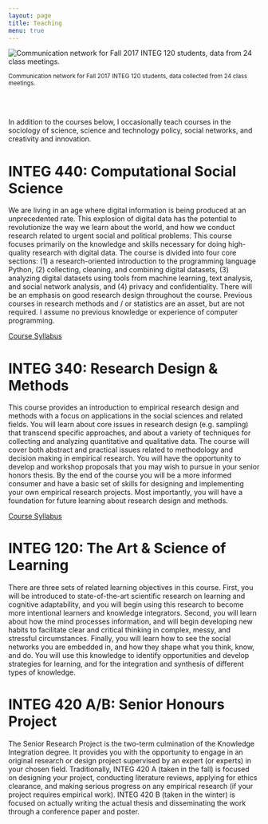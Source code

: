 ```yaml
---
layout: page
title: Teaching
menu: true
---
```


<img src="http://www.johnmclevey.com/assets/img/class_net_for_site.png" alt="Communication network for Fall 2017 INTEG 120 students, data from 24 class meetings.">
<br>
<p><small>Communication network for Fall 2017 INTEG 120 students, data collected from 24 class meetings.</small></p>
<br><br>

In addition to the courses below, I occasionally teach courses in the sociology of science, science and technology policy, social networks, and creativity and innovation.

# INTEG 440: Computational Social Science

We are living in an age where digital information is being produced at an unprecedented rate. This explosion of digital data has the potential to revolutionize the way we learn about the world, and how we conduct research related to urgent social and political problems. This course focuses primarily on the knowledge and skills necessary for doing high-quality research with digital data. The course is divided into four core sections: (1) a research-oriented introduction to the programming language Python, (2) collecting, cleaning, and combining digital datasets, (3) analyzing digital datasets using tools from machine learning, text analysis, and social network analysis, and (4) privacy and confidentiality. There will be an emphasis on good research design throughout the course. Previous courses in research methods and / or statistics are an asset, but are not required. I assume no previous knowledge or experience of computer programming.

[Course Syllabus](/440/)

# INTEG 340: Research Design & Methods

This course provides an introduction to empirical research design and methods with a focus on applications in the social sciences and related fields. You will learn about core issues in research design (e.g. sampling) that transcend specific approaches, and about a variety of techniques for collecting and analyzing quantitative and qualitative data. The course will cover both abstract and practical issues related to methodology and decision making in empirical research. You will have the opportunity to develop and workshop proposals that you may wish to pursue in your senior honors thesis. By the end of the course you will be a more informed consumer and have a basic set of skills for designing and implementing your own empirical research projects. Most importantly, you will have a foundation for future learning about research design and methods.

[Course Syllabus](/340/)

# INTEG 120: The Art & Science of Learning

There are three sets of related learning objectives in this course. First, you will be introduced to state-of-the-art scientific research on learning and cognitive adaptability, and you will begin using this research to become more intentional learners and knowledge integrators. Second, you will learn about how the mind processes information, and will begin developing new habits to facilitate clear and critical thinking in complex, messy, and stressful circumstances. Finally, you will learn how to see the social networks you are embedded in, and how they shape what you think, know, and do. You will use this knowledge to identify opportunities and develop strategies for learning, and for the integration and synthesis of different types of knowledge.

# INTEG 420 A/B: Senior Honours Project

The Senior Research Project is the two-term culmination of the Knowledge Integration degree. It provides you with the opportunity to engage in an original research or design project supervised by an expert (or experts) in your chosen field. Traditionally, INTEG 420 A (taken in the fall) is focused on designing your project, conducting literature reviews, applying for ethics clearance, and making serious progress on any empirical research (if your project requires empirical work). INTEG 420 B (taken in the winter) is focused on actually writing the actual thesis and disseminating the work through a conference paper and poster.

<!-- # INTEG 441: Communicating with Data

Visualizing data is central to scientific research, and is increasingly prominent in science communication and journalism. This course provides an introduction to the history, principles, and techniques of data visualization and information design, with an emphasis on data used by social scientists, data scientists, and policy analysts. Students will learn how to create effective visualizations for a variety of different audiences and purposes, including making sense of new datasets and communicating evidence to others.   

I assume that students in this class will have a minimal background in research methods (i.e. one undergraduate research methods class), but little to no programming experience. While some programming experience is advantageous, you will acquire the necessary skills in this course. -->
